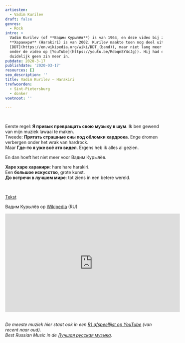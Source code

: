 ```yaml
---
artiesten:
  - Vadim Kurilev
draft: false
genres:
  - Rock
intro: >
  Vadim Kurilev (of **Вадим Курылёв**) is van 1964, en deze video bij zijn
  **Харакири** (Harakiri) is van 2002. Kurilev maakte toen nog deel uit van
  [DDT](https://en.wikipedia.org/wiki/DDT_(band)), maar niet lang meer (te lezen
  onder de video op [YouTube](https://youtu.be/Rdoqn8Y4cJg)). Hij had er
  duidelijk geen zin meer in.
pubdate: 2020-3-17
publishdate: '2020-03-17'
resources: []
seo_description: ''
title: Vadim Kurilev – Harakiri
trefwoorden:
  - Sint-Pietersburg
  - donker
voetnoot: ''

---
```




 <br/>


Eerste regel: **Я привык превращать свою музыку в шум**. Ik ben gewend van mijn muziek lawaai te maken.<br/>
Tweede: **Прятать страшные сны под обломки хардрока**. Enge dromen verbergen onder het wrak van hardrock.<br/>
Maar **Где-то я уже всё это видел**. Ergens heb ik alles al gezien.
<br/>

En dan hoeft het niet meer voor Вадим Курылёв.

**Харе харе  харакири**: hare hare harakiri.<br/>
Een **большое искусство**, grote kunst.<br/>
**До встречи в лучшем мире**: tot ziens in een betere wereld.

<br/> 

 

[Tekst](https://textypesen.com/vadim-kurylev/kharakiri/)

Вадим Курылёв op [Wikipedia](https://ru.wikipedia.org/wiki/%D0%9A%D1%83%D1%80%D1%8B%D0%BB%D1%91%D0%B2,_%D0%92%D0%B0%D0%B4%D0%B8%D0%BC_%D0%AE%D1%80%D1%8C%D0%B5%D0%B2%D0%B8%D1%87) (RU)  

<iframe width="560" height="315" src="https://www.youtube.com/embed/Rdoqn8Y4cJg" frameborder="0" allow="accelerometer; autoplay; encrypted-media; gyroscope; picture-in-picture" allowfullscreen></iframe>

 

 <br/>

 <br/>

*De meeste muziek hier staat ook in een [R1 afspeellijst op YouTube](https://www.youtube.com/playlist?list=PLeE-zqOrSLhxfIpK2vuUJNCKSzyVBi0yM) (van recent naar oud).* <br/>
*Best Russian Music in de [Лучшая русская музыка](https://www.youtube.com/playlist?list=PLeE-zqOrSLhxTFYDvlwUu4hYby9DojwoD).*


